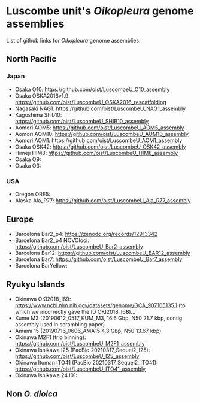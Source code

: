 # Luscombe unit's _Oikopleura_ genome assemblies

List of github links for _Oikopleura_ genome assemblies.

## North Pacific

### Japan
- Osaka O10: https://github.com/oist/LuscombeU_O10_assembly
- Osaka OSKA2016v1.9: https://github.com/oist/LuscombeU_OSKA2016_rescaffolding
- Nagasaki NAG1: https://github.com/oist/LuscombeU_NAG1_assembly
- Kagoshima Shib10: https://github.com/oist/LuscombeU_SHIB10_assembly
- Aomori AOM5: https://github.com/oist/LuscombeU_AOM5_assembly 
- Aomori AOM10: https://github.com/oist/LuscombeU_AOM10_assembly
- Aomori AOM1: https://github.com/oist/LuscombeU_AOM1_assembly
- Osaka OSK42: https://github.com/oist/LuscombeU_OSK42_assembly
- Himeji HIM8: https://github.com/oist/LuscombeU_HIM8_assembly
- Osaka O9:
- Osaka O3:

### USA
- Oregon ORE5:
- Alaska Ala_R77: https://github.com/oist/LuscombeU_Ala_R77_assembly

## Europe
- Barcelona Bar2_p4: https://zenodo.org/records/12913342
- Barcelona Bar2_p4 NOVOloci: https://github.com/oist/LuscombeU_Bar2_assembly
- Barcelona Bar12: https://github.com/oist/LuscombeU_BAR12_assembly
- Barcelona Bar7: https://github.com/oist/LuscombeU_Bar7_assembly
- Barcelona BarYellow:

## Ryukyu Islands

- Okinawa OKI2018_I69: <https://www.ncbi.nlm.nih.gov/datasets/genome/GCA_907165135.1> (to which we incorrectly gave the ID OKI2018_I6**8**)…
- Kume M3 (20190612_0517_KUM_M3, 16.6 Gbp, N50	21.7 kbp, contig assembly used in scrambling paper)
- Amami 15 (20190716_0606_AMA15 4.3	Gbp, N50 13.67 kbp)
- Okinawa M2F1 (trio binning): https://github.com/oist/LuscombeU_M2F1_assembly
- Okinawa Ishikawa I25 (PacBio 20210317_Sequel2_I25): https://github.com/oist/LuscombeU_I25_assembly
- Okinawa Itoman ITO41 (PacBio 20210317_Sequel2_ITO41): https://github.com/oist/LuscombeU_ITO41_assembly
- Okinawa Ishikawa 24.I01: 
 
## Non _O. dioica_



